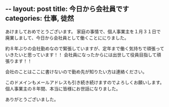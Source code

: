 --
layout: post
title: 今日から会社員です
categories: 仕事, 徒然
--

あけましておめでとうございます。
家庭の事情で、個人事業主を１月３１日で廃業しまして、今日から会社員として働くことににりました。

約８年ぶりの会社勤めなので緊張していますが、定年まで働く気持ちで頑張っていきたいと思っています！！
会社員になったからには出世して役員目指して頑張ります！！

会社のことはここに書けないので勤め先が知りたい方は連絡ください。

このドメインもメールアドレスも引き続き続けますのでよろしくお願いします。
個人事業主の８年間、本当に皆様にお世話になりました。

ありがとうございました。
